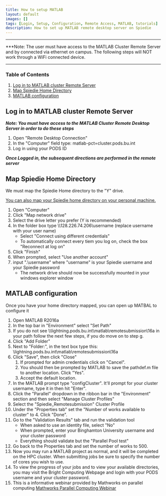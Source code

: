 ```yaml
---
title: How to setup MATLAB
layout: default
images: []
tags: [Login, Setup, Configuration, Remote Access, MATLAB, tutorials]
description: How to set up MATLAB remote desktop server on Spiedie
---
```


***

***Note: The user must have access to the MATLAB Cluster Remote Server and by connected via ethernet on campus. 
The following steps will NOT work through a WiFi connected device.
***

### Table of Contents
1. [Log in to MATLAB cluster Remote Server](#remote_server_login)
2. [Map Spiedie Home Directory](#directory_map)
3. [MATLAB configuration](#matlab_configure)


## <a name="remote_server_login"></a> Log in to MATLAB cluster Remote Server

***Note: You must have access to the MATLAB Cluster Remote Desktop Server in order to do these steps***

1. Open "Remote Desktop Connection"
2. In the "Computer" field type: matlab-pct=cluster.pods.bu.int
3. Log in using your PODS ID

***Once Logged in, the subsequent directions are performed in the remote server***

## <a name="directory_map"></a> Map Spiedie Home Directory

We must map the Spiedie Home directory to the "Y" drive.

<a href="data_transfer.html#Home_dir">You can also map your Spiedie home directory on your personal machine.</a>

1. Open "Computer"
2. Click "Map network drive"
3. Select the drive letter you prefer (Y is recommended)
4. In the folder box type \\\\128.226.74.206\username (replace username with your user name)
	- Select "Connect using different credentials"
	- To automatically connect every tiem you log on, check the box "Reconnect at log on"
5. Click "Finish"
6. When prompted, select "Use another account"
7. input ".\username" where "username" is your Spiedie username and your Spiedie password
	- The network drive should now be successfully mounted in your windows explorer window


## <a name="matlab_configure"></a> MATLAB configuration 

Once you have your home directory mapped, you can open up MATBAL to configure it 

1. Open MATLAB R2016a
2. In the top bar in "Environment" select "Set Path"
3. If you do not see \\\\lightning.pods.bu.int\matlab\remotesubmission\16a in your path follow the next few steps, if you do move on to step g.
4. Click "Add Folder"
5. Next to "Folder:", in the text box type this: \\lightning.pods.bu.int\matlab\remotesubmission\16a
6. Click "Save", then click "Close"
	1. If prompted for admin credentials click on "Cancel".
	2. You should then be prompted by MATLAB to save the pathdef.m file to another location. Click "Yes".
	3. Accept the default location.
7. In the MATLAB prompt type "configCluster". It'll prompt for your cluster username, type it in then hit "Enter".
8. Click the "Parallel" dropdown in the ribbon bar in the "Environment" section and then select "Manage Cluster Profiles"
9. Select the "Spiedie_Remotesubmission" Cluster Profile
10. Under the "Properties tab" set the "Number of works available to cluster" to 4. Click "Done".
11. Go to the "Validation Results" tab and run the validation tool
	- When asked to use an identity file, select "No"
	- When prompted, enter your Binghamton University username and your cluster password
	- Everything should validate but the "Parallel Pool test"
12. Go back to the Properties tab and set the number of works to 500.
13. Now you may run a MATLAB project as normal, and it will be completed on the HPC cluster. When submitting jobs be sure to specify the number of cores you wish to use.
14. To view the progress of your jobs and to view your available directories, you may visit the Bright Computing Webpage and login with your PODS username and your cluster password.
15. This is a informative webinar provided by Mathworks on parallel computing
<a href="https://www.mathworks.com/videos/parallel-computing-with-matlab-81694.html?form_seq=conf1176&confirmation_page=&wfsid=5761638" target="_blank">Mathworks Parallel Computing Webinar</a>
